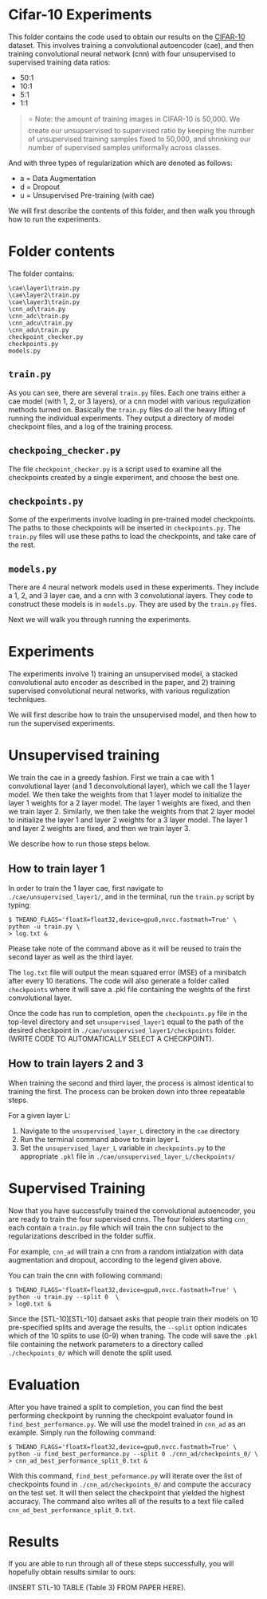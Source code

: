 # Cifar-10 Experiments

This folder contains the code used to obtain our results on the [CIFAR-10][CIFAR-10] dataset. This involves training a convolutional autoencoder (cae), and then training convolutional neural network (cnn) with four unsupervised to supervised training data ratios:

+ 50:1
+ 10:1
+ 5:1
+ 1:1

> :star: Note: the amount of training images in CIFAR-10 is 50,000. We create our unsupservised to supervised ratio by keeping the number of unsupervised training samples fixed to 50,000, and shrinking our number of supervised samples uniformally across classes.

And with three types of regularization which are denoted as follows:

+ a = Data Augmentation
+ d = Dropout
+ u = Unsupervised Pre-training (with cae)


We will first describe the contents of this folder, and then walk you through
how to run the experiments.

# Folder contents
The folder contains:
``` shell
\cae\layer1\train.py
\cae\layer2\train.py
\cae\layer3\train.py
\cnn_ad\train.py
\cnn_adc\train.py
\cnn_adcu\train.py
\cnn_adu\train.py
checkpoint_checker.py
checkpoints.py
models.py
```

## `train.py`
As you can see, there are several `train.py` files. Each one trains either a cae model (with 1, 2, or 3 layers), or a cnn model with various regulization methods turned on. Basically the `train.py` files do all the heavy lifting of running the individual experiments. They output a directory of model checkpoint files, and a log of the training process.

## `checkpoing_checker.py`
The file `checkpoint_checker.py` is a script used to examine all the checkpoints created by a single experiment, and choose the best one.

## `checkpoints.py`
Some of the experiments involve loading in pre-trained model checkpoints. The paths to those checkpoints will be inserted in `checkpoints.py`. The `train.py`
files will use these paths to load the checkpoints, and take care of the rest.

## `models.py`
There are 4 neural network models used in these experiments. They include a 1, 2, and 3 layer cae, and a cnn with 3 convolutional layers. They code to construct these models is in `models.py`. They are used by the `train.py` files.

Next we will walk you through running the experiments.

# Experiments
The experiments involve 1) training an unsupervised model, a stacked convolutional auto encoder as described in the paper, and 2) training supervised convolutional neural networks, with various regulization techniques.

We will first describe how to train the unsupervised model, and then how to run the supervised experiments.

# Unsupervised training

We train the cae in a greedy fashion. First we train a cae with 1 convolutional layer (and 1 deconvolutional layer), which we call the 1 layer model. We then take the weights from that 1 layer model to initialize the layer 1 weights for a 2 layer model. The layer 1 weights are fixed, and then we train layer 2. Similarly, we then take the weights from that 2 layer model to initialize the layer 1 and layer 2 weights for a 3 layer model. The layer 1 and layer 2 weights are fixed, and then we train layer 3.

We describe how to run those steps below.

## How to train layer 1

In order to train the 1 layer cae, first navigate to `./cae/unsupervised_layer1/`, and in the terminal, run the `train.py` script by typing:

``` shell
$ THEANO_FLAGS='floatX=float32,device=gpu0,nvcc.fastmath=True' \
python -u train.py \
> log.txt & 
```

Please take note of the command above as it will be reused to train the 
second layer as well as the third layer. 

The `log.txt` file will output the mean squared error (MSE) of a minibatch 
after every 10 iterations. The code will also generate a folder called 
`checkpoints` where it will save a .pkl file containing the weights of the 
first convolutional layer. 

Once the code has run to completion, open the `checkpoints.py` file in the 
top-level directory and set `unsupervised_layer1` equal to the path of the 
desired checkpoint in `./cae/unsupervised_layer1/checkpoints` folder. 
(WRITE CODE TO AUTOMATICALLY SELECT A CHECKPOINT).

## How to train layers 2 and 3

When training the second and third layer, the process is almost identical
to training the first. The process can be broken down into three repeatable 
steps. 

For a given layer L:  

1.  Navigate to the `unsupervised_layer_L` directory in the `cae` directory  
2.  Run the terminal command above to train layer L  
3.  Set the `unsupervised_layer_L` variable in `checkpoints.py` to the 
    appropriate `.pkl` file in `./cae/unsupervised_layer_L/checkpoints/`  


# Supervised Training

Now that you have successfully trained the convolutional autoencoder, you are
ready to train the four supervised cnns. The four folders starting `cnn_` 
each contain a `train.py` file which will train the cnn subject to the 
regularizations described in the folder suffix. 

For example, `cnn_ad` will train a cnn from a random intialzation with data augmentation and dropout, according to the legend given above. 


You can train the cnn with following command: 
``` shell
$ THEANO_FLAGS='floatX=float32,device=gpu0,nvcc.fastmath=True' \ 
python -u train.py --split 0  \ 
> log0.txt & 
```

Since the [STL-10][STL-10] datsaet asks that people train their models on 10 
pre-specified splits and average the results, the `--split` option indicates 
which of the 10 splits to use (0-9) when traning. The code will save the `.pkl` 
file containing the network parameters to a directory called `./checkpoints_0/` 
which will denote the split used.


# Evaluation

After you have trained a split to completion, you can find the best performing
checkpoint by running the checkpoint evaluator found in 
`find_best_performance.py`. We will use the model trained in `cnn_ad` as an 
example. Simply run the following command:

``` shell
$ THEANO_FLAGS='floatX=float32,device=gpu0,nvcc.fastmath=True' \ 
python -u find_best_performance.py --split 0 ./cnn_ad/checkpoints_0/ \
> cnn_ad_best_performance_split_0.txt &
```

With this command, `find_best_peformance.py` will iterate over the list of
checkpoints found in `./cnn_ad/checkpoints_0/` and compute the accuracy on 
the test set. It will then select the checkpoint that yielded the highest
accuracy. The command also writes all of the results to a text file called 
`cnn_ad_best_performance_split_0.txt`. 


# Results

If you are able to run through all of these steps successfully, you will
hopefully obtain results similar to ours:

(INSERT STL-10 TABLE (Table 3) FROM PAPER HERE).


[CIFAR-10]:http://www.cs.toronto.edu/~kriz/cifar.html
